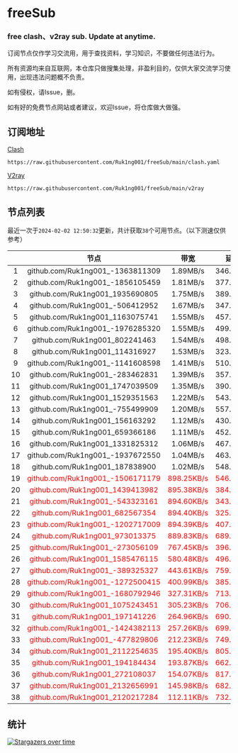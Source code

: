 # freeSub
### free clash、v2ray sub. Update at anytime.

订阅节点仅作学习交流用，用于查找资料，学习知识，不要做任何违法行为。

所有资源均来自互联网，本仓库只做搜集处理，非盈利目的，仅供大家交流学习使用，出现违法问题概不负责。

如有侵权，请Issue，删。

如有好的免费节点网站或者建议，欢迎Issue，将仓库做大做强。

## 订阅地址
[Clash](https://raw.githubusercontent.com/Ruk1ng001/freeSub/main/clash.yaml)
```
https://raw.githubusercontent.com/Ruk1ng001/freeSub/main/clash.yaml
```
[V2ray](https://raw.githubusercontent.com/Ruk1ng001/freeSub/main/v2ray)
```
https://raw.githubusercontent.com/Ruk1ng001/freeSub/main/v2ray
```

## 节点列表

最近一次于`2024-02-02 12:50:32`更新，共计获取`38`个可用节点。（以下测速仅供参考）

|  | 节点 | 带宽 | 延迟 |
|:-:|:--:|:--:|:--:|
 | 1 | github.com/Ruk1ng001_-1363811309 | 1.89MB/s | 346.00ms |
 | 2 | github.com/Ruk1ng001_-1856105459 | 1.81MB/s | 377.00ms |
 | 3 | github.com/Ruk1ng001_1935690805 | 1.75MB/s | 389.00ms |
 | 4 | github.com/Ruk1ng001_-506412952 | 1.67MB/s | 347.00ms |
 | 5 | github.com/Ruk1ng001_1163075741 | 1.55MB/s | 457.00ms |
 | 6 | github.com/Ruk1ng001_-1976285320 | 1.55MB/s | 499.00ms |
 | 7 | github.com/Ruk1ng001_802241463 | 1.54MB/s | 498.00ms |
 | 8 | github.com/Ruk1ng001_114316927 | 1.53MB/s | 323.00ms |
 | 9 | github.com/Ruk1ng001_-1141608598 | 1.41MB/s | 510.00ms |
 | 10 | github.com/Ruk1ng001_-283462831 | 1.39MB/s | 357.00ms |
 | 11 | github.com/Ruk1ng001_1747039509 | 1.35MB/s | 390.00ms |
 | 12 | github.com/Ruk1ng001_1529351563 | 1.22MB/s | 543.00ms |
 | 13 | github.com/Ruk1ng001_-755499909 | 1.20MB/s | 557.00ms |
 | 14 | github.com/Ruk1ng001_156163292 | 1.12MB/s | 430.00ms |
 | 15 | github.com/Ruk1ng001_659366186 | 1.11MB/s | 452.00ms |
 | 16 | github.com/Ruk1ng001_1331825312 | 1.06MB/s | 467.00ms |
 | 17 | github.com/Ruk1ng001_-1937672550 | 1.04MB/s | 463.00ms |
 | 18 | github.com/Ruk1ng001_187838900 | 1.02MB/s | 548.00ms |
 | 19 | <font color=red>github.com/Ruk1ng001_-1506171179</font> | <font color=red>898.25KB/s</font> | <font color=red>546.00ms</font> |
 | 20 | <font color=red>github.com/Ruk1ng001_1439413982</font> | <font color=red>895.38KB/s</font> | <font color=red>384.00ms</font> |
 | 21 | <font color=red>github.com/Ruk1ng001_-543323161</font> | <font color=red>894.60KB/s</font> | <font color=red>343.00ms</font> |
 | 22 | <font color=red>github.com/Ruk1ng001_682567354</font> | <font color=red>894.40KB/s</font> | <font color=red>325.00ms</font> |
 | 23 | <font color=red>github.com/Ruk1ng001_-1202717009</font> | <font color=red>894.39KB/s</font> | <font color=red>407.00ms</font> |
 | 24 | <font color=red>github.com/Ruk1ng001_973013375</font> | <font color=red>889.83KB/s</font> | <font color=red>689.00ms</font> |
 | 25 | <font color=red>github.com/Ruk1ng001_-273056109</font> | <font color=red>767.45KB/s</font> | <font color=red>396.00ms</font> |
 | 26 | <font color=red>github.com/Ruk1ng001_1585476115</font> | <font color=red>580.48KB/s</font> | <font color=red>496.00ms</font> |
 | 27 | <font color=red>github.com/Ruk1ng001_-389325327</font> | <font color=red>443.61KB/s</font> | <font color=red>759.00ms</font> |
 | 28 | <font color=red>github.com/Ruk1ng001_-1272500415</font> | <font color=red>400.99KB/s</font> | <font color=red>385.00ms</font> |
 | 29 | <font color=red>github.com/Ruk1ng001_-1680792946</font> | <font color=red>327.31KB/s</font> | <font color=red>713.00ms</font> |
 | 30 | <font color=red>github.com/Ruk1ng001_1075243451</font> | <font color=red>305.23KB/s</font> | <font color=red>706.00ms</font> |
 | 31 | <font color=red>github.com/Ruk1ng001_197141226</font> | <font color=red>264.96KB/s</font> | <font color=red>690.00ms</font> |
 | 32 | <font color=red>github.com/Ruk1ng001_-1424382113</font> | <font color=red>257.26KB/s</font> | <font color=red>699.00ms</font> |
 | 33 | <font color=red>github.com/Ruk1ng001_-477829806</font> | <font color=red>212.23KB/s</font> | <font color=red>749.00ms</font> |
 | 34 | <font color=red>github.com/Ruk1ng001_2112254635</font> | <font color=red>195.40KB/s</font> | <font color=red>805.00ms</font> |
 | 35 | <font color=red>github.com/Ruk1ng001_194184434</font> | <font color=red>193.87KB/s</font> | <font color=red>662.00ms</font> |
 | 36 | <font color=red>github.com/Ruk1ng001_272108037</font> | <font color=red>154.07KB/s</font> | <font color=red>817.00ms</font> |
 | 37 | <font color=red>github.com/Ruk1ng001_2132656991</font> | <font color=red>145.98KB/s</font> | <font color=red>682.00ms</font> |
 | 38 | <font color=red>github.com/Ruk1ng001_2120217284</font> | <font color=red>112.11KB/s</font> | <font color=red>732.00ms</font> |


## 统计

[![Stargazers over time](https://starchart.cc/Ruk1ng001/freeSub.svg)](https://starchart.cc/Ruk1ng001/freeSub)